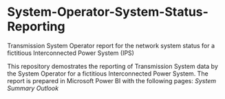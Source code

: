 # System-Operator-System-Status-Reporting
Transmission System Operator report for the network system status for a fictitious Interconnected Power System (IPS)

This repository demostrates the reporting of Transmission System data by the System Operator for a fictitious Interconnected Power System. 
The report is prepared in Microsoft Power BI with the following pages:
*System Summary Outlook* 
